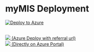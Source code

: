 # myMIS Deployment
[![Deploy to Azure](http://azuredeploy.net/deploybutton.png)](https://azuredeploy.net/)

<br/>

<a href="https://deploy.azure.com/?repository=https://github.com/numbersbelieve/MyMIS-Deployment#/form/setup" target="_blank">
    <img src="http://azuredeploy.net/deploybutton.svg"/> (Azure Deploy with referral url)
</a>


<br/>

<a href="https://portal.azure.com/#create/Microsoft.Template/uri/https%3A%2F%2Fraw.githubusercontent.com%2Fnumbersbelieve%2FMyMIS-Deployment%2Fmaster%2Fazuredeploy.json" target="_blank">
      <img src="http://azuredeploy.net/deploybutton.png"/> (Directly on Azure Portal)
</a>
